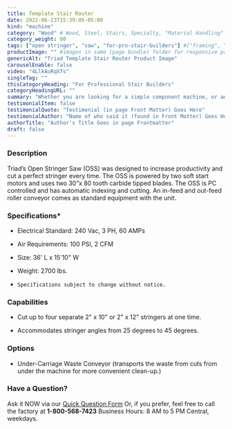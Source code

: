 ```yaml
---
title: Template Stair Router
date: 2022-06-23T15:39:05-05:00
kind: "machine"
category: "Wood" # Wood, Steel, Stairs, Specialty, "Material Handling"
category_weight: 00
tags: ["open stringer", "saw", "for-pro-stair-builders"] #["framing", "table", "mobile", "stick-builder" "shed-builder"]
productImage: "" #images in same (page bundle) folder for responsive processing
genericAlt: "Triad Template Stair Router Product Image"
carouselEnable: false
video: "4LlkAuRqX7s"
singleTag: ""
thisCategoryHeading: "For Professional Stair Builders"
categoryHeadingURL: ""
summary: "Whether you are looking for a simple component machine, or an entire modular line, Triad surely has just what you need."
testimonialItem: false
testimonialQuote: "Testimonial (in page Front Matter) Goes Here"
testimonialAuthor: "Name of who said it (found in Front Matter) Goes Here"
authorTitle: "Author's Title Goes in page Frontmatter"
draft: false
---
```


### Description

Triad’s Open Stringer Saw (OSS) was designed to increase productivity and cut a perfect stringer every time. The OSS is powered by two soft start motors and uses two 30”x 80 tooth carbide tipped blades. The OSS is PC controlled and has automatic indexing and cutting. An in-feed and out-feed roller conveyor comes as standard equipment with the unit.

### Specifications*

- Electrical Standard: 240 Vac, 3 PH, 60 AMPs

- Air Requirements: 100 PSI, 2 CFM

- Size: 36' L x 15'10" W

- Weight: 2700 lbs.

- `Specifications subject to change without notice.`

### Capabilities

- Cut up to four separate 2" x 10" or 2" x 12" stringers at one time.

- Accommodates stringer angles from 25 degrees to 45 degrees.

### Options

- Under-Carriage Waste Conveyor (transports the waste from cuts from under the machine for more convenient clean-up.)

### Have a Question?

Ask it NOW via our [Quick Question Form](#qq)
Or, if you prefer, feel free to call the factory at **1-800-568-7423** Business Hours: 8 AM to 5 PM Central, weekdays.

